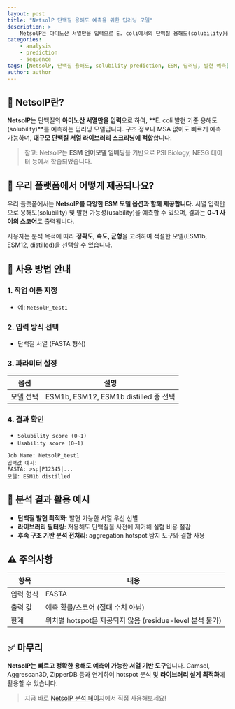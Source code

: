 ```yaml
---
layout: post
title: "NetsolP 단백질 용해도 예측을 위한 딥러닝 모델"
description: >
    NetsolP는 아미노산 서열만을 입력으로 E. coli에서의 단백질 용해도(solubility)를 예측하는 딥러닝 도구입니다. 빠른 예측 속도와 높은 정확도로 대규모 서열 스크리닝에 적합합니다.
categories:
    - analysis
    - prediction
    - sequence
tags: [NetsolP, 단백질 용해도, solubility prediction, ESM, 딥러닝, 발현 예측]
author: author
---
```


## 🔬 NetsolP란?

**NetsolP**는 단백질의 **아미노산 서열만을 입력**으로 하여, \*\*E. coli 발현 기준 용해도(solubility)\*\*를 예측하는 딥러닝 모델입니다.
구조 정보나 MSA 없이도 빠르게 예측 가능하며, **대규모 단백질 서열 라이브러리 스크리닝에 적합**합니다.

> 참고: NetsolP는 **ESM 언어모델 임베딩**을 기반으로 PSI Biology, NESG 데이터 등에서 학습되었습니다.

## 🧪 우리 플랫폼에서 어떻게 제공되나요?

우리 플랫폼에서는 **NetsolP를 다양한 ESM 모델 옵션과 함께 제공합니다.**
서열 입력만으로 용해도(solubility) 및 발현 가능성(usability)을 예측할 수 있으며, 결과는 **0\~1 사이의 스코어**로 출력됩니다.

사용자는 분석 목적에 따라 **정확도, 속도, 균형**을 고려하여 적절한 모델(ESM1b, ESM12, distilled)을 선택할 수 있습니다.

## 📝 사용 방법 안내

### 1. 작업 이름 지정

* 예: `NetsolP_test1`

### 2. 입력 방식 선택

* 단백질 서열 (FASTA 형식)

### 3. 파라미터 설정

| 옵션    | 설명                                 |
| ----- | ---------------------------------- |
| 모델 선택 | ESM1b, ESM12, ESM1b distilled 중 선택 |

### 4. 결과 확인

* `Solubility score (0~1)`
* `Usability score (0~1)`

```plaintext
Job Name: NetsolP_test1
입력값 예시:
FASTA: >sp|P12345|...
모델: ESM1b distilled
```

## 🧬 분석 결과 활용 예시

* **단백질 발현 최적화**: 발현 가능한 서열 우선 선별
* **라이브러리 필터링**: 저용해도 단백질을 사전에 제거해 실험 비용 절감
* **후속 구조 기반 분석 전처리**: aggregation hotspot 탐지 도구와 결합 사용

## ⚠️ 주의사항

| 항목    | 내용                                         |
| ----- | ------------------------------------------ |
| 입력 형식 | FASTA                                      |
| 출력 값  | 예측 확률/스코어 (절대 수치 아님)                       |
| 한계    | 위치별 hotspot은 제공되지 않음 (residue-level 분석 불가) |

## ✅ 마무리

**NetsolP는 빠르고 정확한 용해도 예측이 가능한 서열 기반 도구**입니다.
Camsol, Aggrescan3D, ZipperDB 등과 연계하여 hotspot 분석 및 **라이브러리 설계 최적화**에 활용할 수 있습니다.

> 지금 바로 <a href="#" onclick="window.open('https://curie.kr:444/Analysis/netsolp', '_blank'); return false;" rel="noopener noreferrer">NetsolP 분석 페이지</a>에서 직접 사용해보세요!
